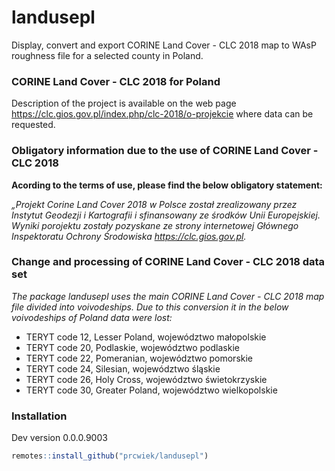 # landusepl
Display, convert and export CORINE Land Cover - CLC 2018 map to WAsP roughness file for a selected county in Poland.

### CORINE Land Cover - CLC 2018 for Poland
Description of the project is available on the web page <https://clc.gios.gov.pl/index.php/clc-2018/o-projekcie> where data can be requested.

### Obligatory information due to the use of CORINE Land Cover - CLC 2018

**Acording to the terms of use, please find the below obligatory statement:**

*„Projekt Corine Land Cover 2018 w Polsce został zrealizowany przez Instytut Geodezji i Kartografii i sfinansowany ze środków Unii Europejskiej. Wyniki porojektu zostały pozyskane ze strony internetowej Głównego Inspektoratu Ochrony Środowiska <https://clc.gios.gov.pl>.*

### Change and processing of CORINE Land Cover - CLC 2018 data set

*The package landusepl uses the main CORINE Land Cover - CLC 2018 map file divided into voivodeships. Due to this conversion it in the below voivodeships of Poland data were lost:*

* TERYT code 12, Lesser Poland, województwo małopolskie
* TERYT code 20, Podlaskie, województwo podlaskie
* TERYT code 22, Pomeranian, województwo pomorskie
* TERYT code 24, Silesian, województwo śląskie
* TERYT code 26, Holy Cross, województwo świetokrzyskie
* TERYT code 30, Greater Poland, województwo wielkopolskie

### Installation

Dev version 0.0.0.9003

``` r
remotes::install_github("prcwiek/landusepl")
```






